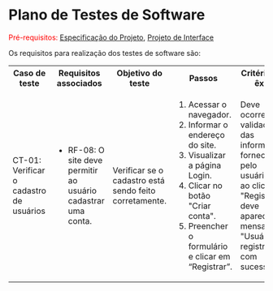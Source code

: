# Plano de Testes de Software

<span style="color:red">Pré-requisitos: <a href="https://github.com/ICEI-PUC-Minas-PMV-ADS/pmv-ads-2024-1-e1-proj-web-t10-pmv-ads-2024-1-e1-proj-financeiro/blob/main/documentos/02-Especifica%C3%A7%C3%A3o_do_Projeto.md"> Especificação do Projeto</a></span>, <a href="https://github.com/ICEI-PUC-Minas-PMV-ADS/pmv-ads-2024-1-e1-proj-web-t10-pmv-ads-2024-1-e1-proj-financeiro/blob/main/documentos/04-Projeto_de_Interface.md"> Projeto de Interface</a>

Os requisitos para realização dos testes de software são:

<table>
 <tr>
  <th>Caso de teste</th>
  <th>Requisitos associados</th>
  <th>Objetivo do teste</th>
  <th>Passos</th>
  <th>Critérios de êxito</th>
  <th>Responsável</th>
 </tr>
 <tr>
  <td>CT-01: Verificar o cadastro de usuários</td>
  <td>
   <ul>
    <li>RF-08:	O site deve permitir ao usuário cadastrar uma conta.</li>
   </ul>
  </td>
  <td>Verificar se o cadastro está sendo feito corretamente.</td>
  <td>
   <ol>
    <li>Acessar o navegador.</li>
    <li>Informar o endereço do site.</li>
    <li>Visualizar a página Login.</li>
    <li>Clicar no botão "Criar conta".</li>
    <li>Preencher o formulário e clicar em “Registrar”.</li>
   </ol>
   </td>
  <td>Deve ocorrer uma validação das informações fornecidas pelo usuário, e ao clicar em "Registrar", deve aparecer a mensagem "Usuário registrado com sucesso!"..</td>
  <td>Yasmin Maia</td>
 </tr>
</table>
